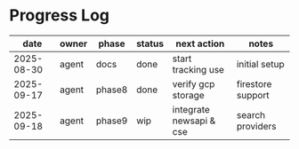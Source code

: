 # Progress Log

| date       | owner | phase | status | next action         | notes          |
|------------|-------|-------|--------|---------------------|----------------|
| 2025-08-30 | agent | docs  | done   | start tracking use  | initial setup  |
| 2025-09-17 | agent | phase8 | done   | verify gcp storage  | firestore support |
| 2025-09-18 | agent | phase9 | wip    | integrate newsapi & cse | search providers |
